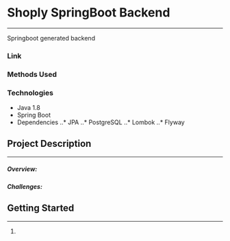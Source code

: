 # Shoply SpringBoot Backend
***
Springboot generated backend

### Link

### Methods Used


### Technologies
+ Java 1.8
+ Spring Boot
+ Dependencies
..* JPA
..* PostgreSQL
..* Lombok
..* Flyway



## Project Description
***

##### Overview:


##### Challenges:



## Getting Started
***
1. 
